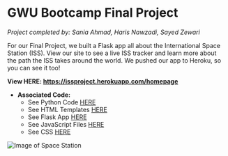 # GWU Bootcamp Final Project 
*Project completed by: Sania Ahmad, Haris Nawzadi, Sayed Zewari*

For our Final Project, we built a Flask app all about the International Space Station (ISS). View our site to see a live ISS tracker and learn more about the path the ISS takes around the world. We pushed our app to Heroku, so you can see it too! 

**View HERE: https://issproject.herokuapp.com/homepage**

* **Associated Code:**
  * See Python Code [HERE](https://github.com/saniaahmad9/ProjectTwo/blob/master/Project-2.v2/JavaScript-master/Untitled.ipynb)
  * See HTML Templates [HERE](https://github.com/saniaahmad9/ProjectTwo/tree/master/Project-2.v2/JavaScript-master/templates)
  * See Flask App [HERE](https://github.com/saniaahmad9/ProjectTwo/blob/master/Project-2.v2/JavaScript-master/app.py)
  * See JavaScript Files [HERE](https://github.com/saniaahmad9/ProjectTwo/tree/master/Project-2.v2/JavaScript-master/static/js)
  * See CSS [HERE](https://github.com/saniaahmad9/ProjectTwo/tree/master/Project-2.v2/JavaScript-master/static/css) 


![Image of Space Station](https://uconn-today-universityofconn.netdna-ssl.com/wp-content/uploads/2018/12/GettyImages-530531906_ISS_cropped.jpg)
